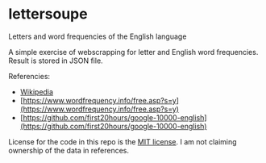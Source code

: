 # lettersoupe
Letters and word frequencies of the English language

A simple exercise of webscrapping for letter and English word frequencies. Result is stored in JSON file.


Referencies:
- [Wikipedia](https://en.wikipedia.org/wiki/Letter_frequency)
- [https://www.wordfrequency.info/free.asp?s=y](https://www.wordfrequency.info/free.asp?s=y)
- [https://github.com/first20hours/google-10000-english](https://github.com/first20hours/google-10000-english)


License for the code in this repo is the [MIT license](https://github.com/antonpavlov/lettersoupe/blob/master/LICENSE). 
I am not claiming ownership of the data in references.
